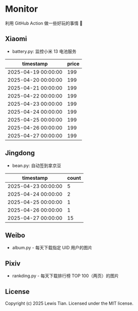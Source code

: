 # Monitor

利用 GitHub Action 做一些好玩的事情 🤣

## Xiaomi

- battery.py: 监控小米 13 电池服务

<!-- xiaomi13battery-start -->

| timestamp | price |
| --- | --- |
| 2025-04-19 00:00:00 | 199 |
| 2025-04-20 00:00:00 | 199 |
| 2025-04-21 00:00:00 | 199 |
| 2025-04-22 00:00:00 | 199 |
| 2025-04-23 00:00:00 | 199 |
| 2025-04-24 00:00:00 | 199 |
| 2025-04-25 00:00:00 | 199 |
| 2025-04-26 00:00:00 | 199 |
| 2025-04-27 00:00:00 | 199 |

<!-- xiaomi13battery-end -->

## Jingdong

- bean.py: 自动签到拿京豆

<!-- jingdongbean-start -->

| timestamp | count |
| --- | --- |
| 2025-04-23 00:00:00 | 5 |
| 2025-04-24 00:00:00 | 2 |
| 2025-04-25 00:00:00 | 1 |
| 2025-04-26 00:00:00 | 1 |
| 2025-04-27 00:00:00 | 15 |

<!-- jingdongbean-end -->

## Weibo

- album.py - 每天下载指定 UID 用户的图片

## Pixiv

- rankding.py - 每天下载排行榜 TOP 100（两页）的图片

## License

Copyright (c) 2025 Lewis Tian. Licensed under the MIT license.
